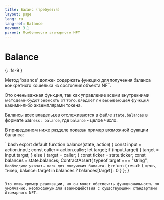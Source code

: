 ```yaml
---
title: Баланс (требуется)
layout: page
lang: ru
lang-ref: Balance
navnum: 3.1
parent: Особенности атомарного NFT
---
```


# Balance

{: .fs-9 }

Метод 'balance' должен содержать функцию для получения баланса конкретного кошелька из состояния объекта NFT.

Это очень важная функция, так как управление всеми внутренними методами будет зависеть от того, владеет ли вызывающая функция какими-либо экземплярами токена.

Балансы всех владельцев отслеживаются в файле `state.balances` в формате `address: balance`, где `balance` - целое число.

В приведенном ниже разделе показан пример возможной функции баланса:

``bash
export default function balance(state, action) {
  const input = action.input;
  const caller = action.caller;
  let target;
  if (input.target) {
    target = input.target;
  } else {
    target = caller;
  }
  const ticker = state.ticker;
  const balances = state.balances;
  ContractAssert(
    typeof target === "string",
    `Необходимо указать цель для получения баланса.`
  );
  return {
    result: {
      цель,
      тикер,
      balance: target in balances ? balances[target] : 0
    }
  };
}
```

Это лишь пример реализации, но он может обеспечить функциональность по умолчанию, необходимую для взаимодействия с существующими стандартами Атомарного NFT.
